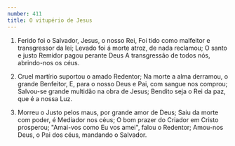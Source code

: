 ```yaml
---
number: 411
title: O vitupério de Jesus
---
```


1. Ferido foi o Salvador, Jesus, o nosso Rei,
  Foi tido como malfeitor e transgressor da lei;
  Levado foi á morte atroz, de nada reclamou;
  O santo e justo Remidor pagou perante Deus
  A transgressão de todos nós, abrindo-nos os céus.

2. Cruel martírio suportou o amado Redentor;
  Na morte a alma derramou, o grande Benfeitor,
  E, para o nosso Deus e Pai, com sangue nos comprou;
  Salvou-se grande multidão na obra de Jesus;
  Bendito seja o Rei da paz, que é a nossa Luz.

3. Morreu o Justo pelos maus, por grande amor de Deus;
  Saiu da morte com poder, é Mediador nos céus;
  O bom prazer do Criador em Cristo prosperou;
  "Amai-vos como Eu vos amei", falou o Redentor;
  Amou-nos Deus, o Pai dos céus, mandando o Salvador.
